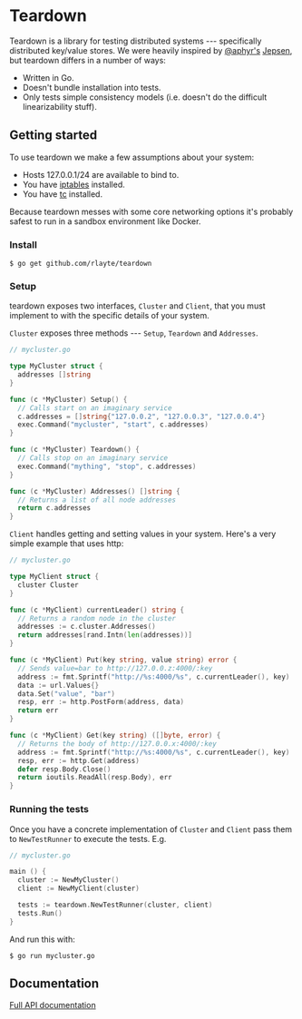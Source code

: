 # Teardown

Teardown is a library for testing distributed systems --- specifically distributed key/value stores. We were heavily inspired by [@aphyr's]() [Jepsen](), but teardown differs in a number of ways:

- Written in Go.
- Doesn't bundle installation into tests.
- Only tests simple consistency models (i.e. doesn't do the difficult linearizability stuff).

## Getting started

To use teardown we make a few assumptions about your system:

- Hosts 127.0.0.1/24 are available to bind to.
- You have [iptables]() installed.
- You have [tc]() installed.

Because teardown messes with some core networking options it's probably safest to run in a sandbox environment like Docker.

### Install

    $ go get github.com/rlayte/teardown

### Setup

teardown exposes two interfaces, `Cluster` and `Client`, that you must implement to with the specific details of your system.

`Cluster` exposes three methods --- `Setup`, `Teardown` and `Addresses`.

```go
// mycluster.go

type MyCluster struct {
  addresses []string
}

func (c *MyCluster) Setup() {
  // Calls start on an imaginary service
  c.addresses = []string{"127.0.0.2", "127.0.0.3", "127.0.0.4"}
  exec.Command("mycluster", "start", c.addresses)
}

func (c *MyCluster) Teardown() {
  // Calls stop on an imaginary service
  exec.Command("mything", "stop", c.addresses)
}

func (c *MyCluster) Addresses() []string {
  // Returns a list of all node addresses
  return c.addresses
}
```

`Client` handles getting and setting values in your system. Here's a very simple example that uses http:

```go
// mycluster.go

type MyClient struct {
  cluster Cluster
}

func (c *MyClient) currentLeader() string {
  // Returns a random node in the cluster
  addresses := c.cluster.Addresses()
  return addresses[rand.Intn(len(addresses))]
}

func (c *MyClient) Put(key string, value string) error {
  // Sends value=bar to http://127.0.0.z:4000/:key
  address := fmt.Sprintf("http://%s:4000/%s", c.currentLeader(), key)
  data := url.Values{}
  data.Set("value", "bar")
  resp, err := http.PostForm(address, data)
  return err
}

func (c *MyClient) Get(key string) ([]byte, error) {
  // Returns the body of http://127.0.0.x:4000/:key
  address := fmt.Sprintf("http://%s:4000/%s", c.currentLeader(), key)
  resp, err := http.Get(address) 
  defer resp.Body.Close()
  return ioutils.ReadAll(resp.Body), err
}
```

### Running the tests

Once you have a concrete implementation of `Cluster` and `Client` pass them to `NewTestRunner` to execute the tests. E.g.

```go
// mycluster.go

main () {
  cluster := NewMyCluster()
  client := NewMyClient(cluster)

  tests := teardown.NewTestRunner(cluster, client)
  tests.Run()
}
```

And run this with:

    $ go run mycluster.go

## Documentation

[Full API documentation]()
